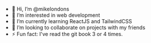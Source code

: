 - 👋 Hi, I’m @mikelondons
- 👀 I’m interested in web development
- 🌱 I’m currently learning ReactJS and TailwindCSS
- 💞️ I’m looking to collaborate on projects with my friends
- ⚡ Fun fact: I've read the git book 3 or 4 times.

<!---
mikelondons/mikelondons is a ✨ special ✨ repository because its `README.md` (this file) appears on your GitHub profile.
You can click the Preview link to take a look at your changes.
--->
